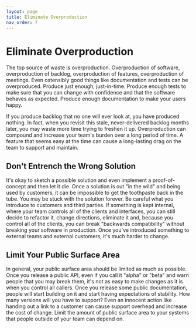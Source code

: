 ```yaml
---
layout: page
title: Eliminate Overproduction
nav_order: 7
---
```


# Eliminate Overproduction

The top source of waste is overproduction. Overproduction of software,
overproduction of backlog, overproduction of features, overproduction of
meetings. Even ostensibly good things like documentation and tests can be
overproduced. Produce just enough, just-in-time. Produce enough tests
to make sure that you can change with confidence and that the software
behaves as expected. Produce enough documentation to make your users happy.

If you produce backlog that no one will ever look at,
you have produced nothing. In fact, when you revisit this stale,
never-delivered backlog months later, you may waste more time trying to
freshen it up. Overproduction can compound and increase your
team's burden over a long period of time.
A feature that seems easy at the time can cause a long-lasting drag
on the team to support and maintain.

## Don't Entrench the Wrong Solution

It's okay to sketch a possible solution and even implement a proof-of-concept
and then let it die. Once a solution is out "in the wild" and being used by
customers, it can be impossible to get the toothpaste back in the tube.
You may be stuck with the solution forever. Be careful what you introduce
to customers and third parties. If something is kept internal, where
your team controls all of the clients and interfaces, you can still
decide to refactor it, change directions, eliminate it and, because you
control all of the clients, you can break "backwards compatibility" without
breaking your software in production. Once you've introduced something to
external teams and external customers, it's much harder to change.

## Limit Your Public Surface Area

In general, your public surface area should be limited as much as possible.
Once you release a public API, even if you call it "alpha" or "beta" and
warn people that you may break them, it's not as easy to make changes as it
is when you control all callers.
Once you release some public documentation, people will start building on it
and start having expectations of stability. How many versions will you have to
support? Even an innocent action like handing out a link to a customer can
cause support overhead and increase the cost of change. Limit the amount
of public surface area to your systems that people outside of your
team can depend on.
